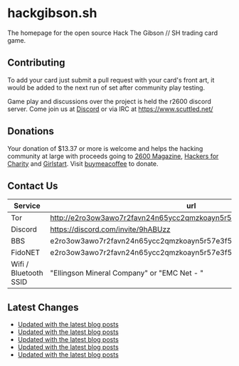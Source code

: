 # hackgibson.sh
The homepage for the open source Hack The Gibson // SH trading card game.


## Contributing

To add your card just submit a pull request with your card's front art, it would be added to the next run of set after community play testing.

Game play and discussions over the project is held the r2600 discord server. Come join us at [Discord](https://discord.com/invite/9hABUzz) or via IRC at https://www.scuttled.net/


## Donations

Your donation of $13.37 or more is welcome and helps the hacking community at large with proceeds going to [2600 Magazine](https://2600.com/), [Hackers for Charity](https://hackersforcharity.org) and [Girlstart](https://girlstart.org).  Visit [buymeacoffee](https://www.buymeacoffee.com/hackgibson.sh) to donate.


## Contact Us

Service | url
-|-
Tor | http://e2ro3ow3awo7r2favn24n65ycc2qmzkoayn5r57e3f56nvjwdcgg32ad.onion
Discord | https://discord.com/invite/9hABUzz
BBS | e2ro3ow3awo7r2favn24n65ycc2qmzkoayn5r57e3f56nvjwdcgg32ad.onion:23
FidoNET | e2ro3ow3awo7r2favn24n65ycc2qmzkoayn5r57e3f56nvjwdcgg32ad.onion:24554
Wifi / Bluetooth SSID | "Ellingson Mineral Company" or "EMC Net - <fidonet address>"

## Latest Changes
<!-- BLOG-POST-LIST:START -->
- [Updated with the latest blog posts](https://github.com/DFW2600/hackgibson.sh/commit/5263b494ce0276d2f2e156e8e89620ee05323d9b)
- [Updated with the latest blog posts](https://github.com/DFW2600/hackgibson.sh/commit/2933de1fbac202904a49db77f694399e4d01caa3)
- [Updated with the latest blog posts](https://github.com/DFW2600/hackgibson.sh/commit/c2ab68b7a686e36d905f4194940f9542ed376e7e)
- [Updated with the latest blog posts](https://github.com/DFW2600/hackgibson.sh/commit/2ac40ae1213664dd31b23d70a4a5169e09e93dff)
- [Updated with the latest blog posts](https://github.com/DFW2600/hackgibson.sh/commit/2e897ffd9f35c947348a15e6e4021705662b2ece)
<!-- BLOG-POST-LIST:END -->
